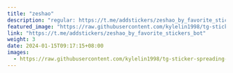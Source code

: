 ```yaml
---
title: "zeshao"
description: "regular: https://t.me/addstickers/zeshao_by_favorite_stickers_bot"
featured_image: "https://raw.githubusercontent.com/kylelin1998/tg-sticker-spreading-worldwide-images/main/img/6238e9c2-1516-43a5-9faa-e8068d2a3745.jpg"
link: "https://t.me/addstickers/zeshao_by_favorite_stickers_bot"
weight: 3
date: 2024-01-15T09:17:15+08:00
images:
  - https://raw.githubusercontent.com/kylelin1998/tg-sticker-spreading-worldwide-images/main/img/6238e9c2-1516-43a5-9faa-e8068d2a3745.jpg
---
```

